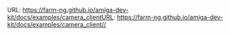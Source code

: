 URL: https://farm-ng.github.io/amiga-dev-kit/docs/examples/camera_clientURL: https://farm-ng.github.io/amiga-dev-kit/docs/examples/camera_client//
